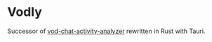 # Vodly

Successor of [vod-chat-activity-analyzer](https://github.com/stream-gizmos/vod-chat-activity-analyzer) rewritten in Rust with Tauri.
